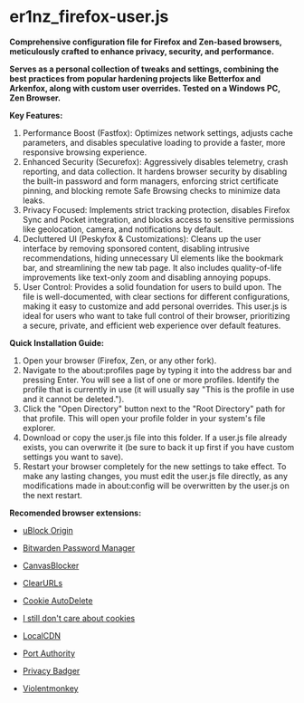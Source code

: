 # er1nz_firefox-user.js
**Comprehensive configuration file for Firefox and Zen-based browsers, meticulously crafted to enhance privacy, security, and performance.**

**Serves as a personal collection of tweaks and settings, combining the best practices from popular hardening projects like Betterfox and Arkenfox, along with custom user overrides.
Tested on a Windows PC, Zen Browser.**

**Key Features:**
1. Performance Boost (Fastfox): Optimizes network settings, adjusts cache parameters, and disables speculative loading to provide a faster, more responsive browsing experience.
2. Enhanced Security (Securefox): Aggressively disables telemetry, crash reporting, and data collection. It hardens browser security by disabling the built-in password and form managers, enforcing strict certificate pinning, and blocking remote Safe Browsing checks to minimize data leaks.
3. Privacy Focused: Implements strict tracking protection, disables Firefox Sync and Pocket integration, and blocks access to sensitive permissions like geolocation, camera, and notifications by default.
4. Decluttered UI (Peskyfox & Customizations): Cleans up the user interface by removing sponsored content, disabling intrusive recommendations, hiding unnecessary UI elements like the bookmark bar, and streamlining the new tab page. It also includes quality-of-life improvements like text-only zoom and disabling annoying popups.
5. User Control: Provides a solid foundation for users to build upon. The file is well-documented, with clear sections for different configurations, making it easy to customize and add personal overrides.
This user.js is ideal for users who want to take full control of their browser, prioritizing a secure, private, and efficient web experience over default features.

**Quick Installation Guide:**
1. Open your browser (Firefox, Zen, or any other fork).
2. Navigate to the about:profiles page by typing it into the address bar and pressing Enter.
You will see a list of one or more profiles. Identify the profile that is currently in use (it will usually say "This is the profile in use and it cannot be deleted.").
3. Click the "Open Directory" button next to the "Root Directory" path for that profile. This will open your profile folder in your system's file explorer.
4. Download or copy the user.js file into this folder. If a user.js file already exists, you can overwrite it (be sure to back it up first if you have custom settings you want to save).
5. Restart your browser completely for the new settings to take effect.
To make any lasting changes, you must edit the user.js file directly, as any modifications made in about:config will be overwritten by the user.js on the next restart.

**Recomended browser extensions:**

- [uBlock Origin](https://addons.mozilla.org/en-US/firefox/addon/ublock-origin/?utm_source=addons.mozilla.org&utm_medium=referral&utm_content=search)

- [Bitwarden Password Manager](https://addons.mozilla.org/en-US/firefox/addon/bitwarden-password-manager/?utm_source=addons.mozilla.org&utm_medium=referral&utm_content=search)

- [CanvasBlocker](https://addons.mozilla.org/en-US/firefox/addon/canvasblocker/?utm_source=addons.mozilla.org&utm_medium=referral&utm_content=search)

- [ClearURLs](https://addons.mozilla.org/en-US/firefox/addon/clearurls/?utm_source=addons.mozilla.org&utm_medium=referral&utm_content=search)

- [Cookie AutoDelete](https://addons.mozilla.org/en-US/firefox/addon/cookie-autodelete/?utm_source=addons.mozilla.org&utm_medium=referral&utm_content=search)

- [I still don't care about cookies](https://addons.mozilla.org/en-US/firefox/addon/istilldontcareaboutcookies/?utm_source=addons.mozilla.org&utm_medium=referral&utm_content=search)

- [LocalCDN](https://addons.mozilla.org/en-US/firefox/addon/localcdn-fork-of-decentraleyes/?utm_source=addons.mozilla.org&utm_medium=referral&utm_content=search)

- [Port Authority](https://addons.mozilla.org/en-US/firefox/addon/port-authority/)

- [Privacy Badger](https://addons.mozilla.org/en-US/firefox/addon/privacy-badger17/?utm_source=addons.mozilla.org&utm_medium=referral&utm_content=search)

- [Violentmonkey](https://addons.mozilla.org/en-US/firefox/addon/violentmonkey/?utm_source=addons.mozilla.org&utm_medium=referral&utm_content=search)

